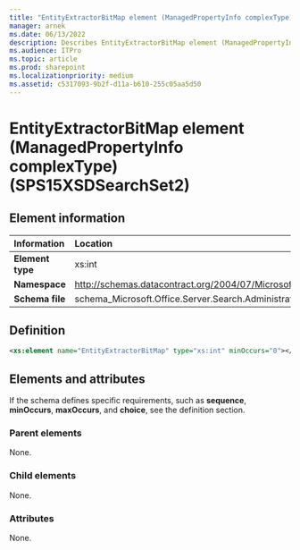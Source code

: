 ```yaml
---
title: "EntityExtractorBitMap element (ManagedPropertyInfo complexType) (SPS15XSDSearchSet2)"
manager: arnek
ms.date: 06/13/2022
description: Describes EntityExtractorBitMap element (ManagedPropertyInfo complexType) (SPS15XSDSearchSet2) and includes information on elements and attributes.
ms.audience: ITPro
ms.topic: article
ms.prod: sharepoint
ms.localizationpriority: medium
ms.assetid: c5317093-9b2f-d11a-b610-255c05aa5d50
---
```


# EntityExtractorBitMap element (ManagedPropertyInfo complexType) (SPS15XSDSearchSet2)

 
  
## Element information

| Information | Location |
|:-----|:-----|
|**Element type** <br/> |xs:int  <br/> |
|**Namespace** <br/> |http://schemas.datacontract.org/2004/07/Microsoft.Office.Server.Search.Administration  <br/> |
|**Schema file** <br/> |schema_Microsoft.Office.Server.Search.Administration.xsd  <br/> |
   
## Definition

```XML
<xs:element name="EntityExtractorBitMap" type="xs:int" minOccurs="0"></xs:element>

```

## Elements and attributes

If the schema defines specific requirements, such as **sequence**, **minOccurs**, **maxOccurs**, and **choice**, see the definition section. 
  
### Parent elements

None.
  
### Child elements

None.
  
### Attributes

None.
  

